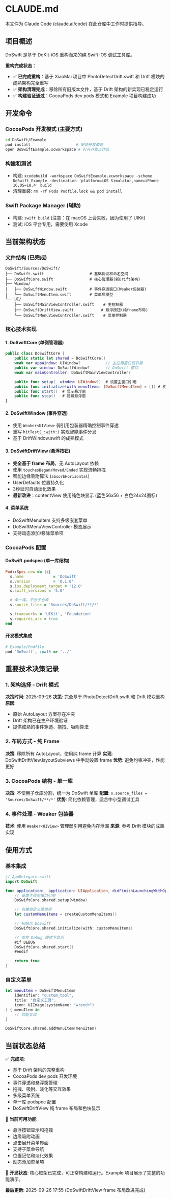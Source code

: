 # CLAUDE.md

本文件为 Claude Code (claude.ai/code) 在此仓库中工作时提供指导。

## 项目概述

DoSwift 是基于 DoKit-iOS 重构而来的纯 Swift iOS 调试工具库。

**重构完成状态**：
- ✅ **已完成重构**：基于 XiaoMai 项目中 PhotoDetectDrift.swift 和 Drift 模块的成熟架构完全重写
- ✅ **架构清理完成**：移除所有旧版本文件，基于 Drift 架构的新实现已稳定运行
- ✅ **构建验证通过**：CocoaPods dev pods 模式和 Example 项目构建成功

## 开发命令

### CocoaPods 开发模式 (主要方式)
```bash
cd DoSwift/Example
pod install                    # 安装开发依赖
open DoSwiftExample.xcworkspace # 打开开发工作区
```

### 构建和测试
- 构建: `xcodebuild -workspace DoSwiftExample.xcworkspace -scheme DoSwift_Example -destination 'platform=iOS Simulator,name=iPhone 16,OS=18.4' build`
- 清理重装: `rm -rf Pods Podfile.lock && pod install`

### Swift Package Manager (辅助)
- 构建: `swift build` (注意：在 macOS 上会失败，因为使用了 UIKit)
- 测试: iOS 平台专用，需要使用 Xcode

## 当前架构状态

### 文件结构 (已完成)
```
DoSwift/Sources/DoSwift/
├── DoSwift.swift                    # 基础协议和命名空间
├── DoSwiftCore.swift                # 核心管理器(新Drift架构)
├── Window/
│   ├── DoSwiftWindow.swift          # 事件穿透窗口(Weaker包装器)
│   └── DoSwiftMenuItem.swift        # 菜单项模型
└── UI/
    ├── DoSwiftMainViewController.swift    # 主控制器
    ├── DoSwiftDriftView.swift            # 悬浮按钮(纯frame布局)
    └── DoSwiftMenuViewController.swift    # 菜单控制器
```

### 核心技术实现

#### 1. DoSwiftCore (单例管理器)
```swift
public class DoSwiftCore {
    public static let shared = DoSwiftCore()
    weak var appWindow: UIWindow?           // 主应用窗口弱引用
    public var window: DoSwiftWindow?       // DoSwift 窗口
    weak var mainController: DoSwiftMainViewController?

    public func setup(_ window: UIWindow?)  # 设置主窗口引用
    public func initialize(with menuItems: [DoSwiftMenuItem] = []) # 初始化菜单
    public func start()  # 显示悬浮窗
    public func stop()   # 隐藏悬浮窗
}
```

#### 2. DoSwiftWindow (事件穿透)
- 使用 `Weaker<UIView>` 弱引用包装器精确控制事件穿透
- 重写 `hitTest(_:with:)` 实现智能事件分发
- 基于 DriftWindow.swift 的成熟模式

#### 3. DoSwiftDriftView (悬浮按钮)
- **完全基于 frame 布局**，无 AutoLayout 依赖
- 使用 `touchesBegan/Moved/Ended` 实现流畅拖拽
- 智能边缘吸附算法 (`absorbHorizontal`)
- UserDefaults 位置持久化
- 3秒延时自动淡化效果
- **最新改进**：contentView 使用纯色块显示 (蓝色56x56 + 白色24x24图标)

#### 4. 菜单系统
- DoSwiftMenuItem 支持多级嵌套菜单
- DoSwiftMenuViewController 模态展示
- 支持动态添加/移除菜单项

### CocoaPods 配置

#### DoSwift.podspec (单一库结构)
```ruby
Pod::Spec.new do |s|
  s.name             = 'DoSwift'
  s.version          = '0.1.0'
  s.ios.deployment_target = '12.0'
  s.swift_versions = '5.0'

  # 单一库，不分子仓库
  s.source_files = 'Sources/DoSwift/**/*'

  s.frameworks = 'UIKit', 'Foundation'
  s.requires_arc = true
end
```

#### 开发模式集成
```ruby
# Example/Podfile
pod 'DoSwift', :path => '../'
```

## 重要技术决策记录

### 1. 架构选择 - Drift 模式
**决策时间**: 2025-09-26
**决策**: 完全基于 PhotoDetectDrift.swift 和 Drift 模块重构
**原因**:
- 原始 AutoLayout 方案存在冲突
- Drift 架构已在生产环境验证
- 提供成熟的事件穿透、拖拽、吸附算法

### 2. 布局方式 - 纯 Frame
**决策**: 移除所有 AutoLayout，使用纯 frame 计算
**实现**: DoSwiftDriftView.layoutSubviews 中手动设置 frame
**优势**: 避免约束冲突，性能更好

### 3. CocoaPods 结构 - 单一库
**决策**: 不使用子仓库分割，统一为 DoSwift 单库
**配置**: `s.source_files = 'Sources/DoSwift/**/*'`
**优势**: 简化依赖管理，适合中小型调试工具

### 4. 事件处理 - Weaker 包装器
**技术**: 使用 `Weaker<UIView>` 管理弱引用避免内存泄漏
**来源**: 参考 Drift 模块的成熟实现

## 使用方式

### 基本集成
```swift
// AppDelegate.swift
import DoSwift

func application(_ application: UIApplication, didFinishLaunchingWithOptions launchOptions: [UIApplication.LaunchOptionsKey: Any]?) -> Bool {
    // 设置主应用窗口引用
    DoSwiftCore.shared.setup(window)

    // 创建自定义菜单项
    let customMenuItems = createCustomMenuItems()

    // 初始化 DoSwift
    DoSwiftCore.shared.initialize(with: customMenuItems)

    // 仅在 Debug 模式下显示
    #if DEBUG
    DoSwiftCore.shared.start()
    #endif

    return true
}
```

### 自定义菜单
```swift
let menuItem = DoSwiftMenuItem(
    identifier: "custom_tool",
    title: "自定义工具",
    icon: UIImage(systemName: "wrench")
) { menuItem in
    // 功能实现
}

DoSwiftCore.shared.addMenuItem(menuItem)
```

## 当前状态总结

✅ **完成项**:
- 基于 Drift 架构的完整重构
- CocoaPods dev pods 开发环境
- 事件穿透和悬浮窗管理
- 拖拽、吸附、淡化等交互效果
- 多级菜单系统
- 单一库 podspec 配置
- DoSwiftDriftView 纯 frame 布局和色块显示

🎯 **当前可用功能**:
- 悬浮按钮显示和拖拽
- 边缘吸附动画
- 点击展开菜单界面
- 支持子菜单导航
- 位置记忆和淡化效果
- 动态添加菜单项

🚀 **开发状态**:
核心框架已完成，可正常构建和运行。Example 项目展示了完整的功能演示。

**最后更新**: 2025-09-26 17:55 (DoSwiftDriftView frame 布局改进完成)